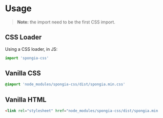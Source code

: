 # Usage

> **Note:** the import need to be the first CSS import.

## CSS Loader

Using a CSS loader, in JS:

```js
import 'spongia-css'
```

## Vanilla CSS

```scss
@import 'node_modules/spongia-css/dist/spongia.min.css'
```

## Vanilla HTML

```html
<link rel="stylesheet" href="node_modules/spongia-css/dist/spongia.min.css">
```
